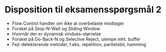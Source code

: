 # Disposition til eksamensspørgsmål 2

- Flow Control handler om ikke at overbelaste modtager
- Forskel på Stop-N-Wait og Sliding Window
- Hvornår der er dynamisk vindues-størrelse
- Forskel på Go-Back-N og Selective Reject, ulempe mht. buffer
- Fejl-detekterende metoder, f.eks. repetition, paritetsbit, hamming 
